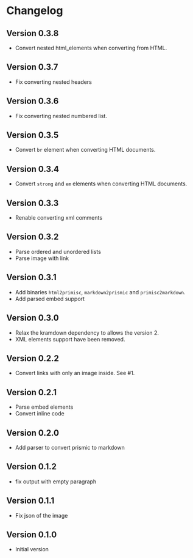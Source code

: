 # Changelog

## Version 0.3.8

- Convert nested html_elements when converting from HTML.

## Version 0.3.7

- Fix converting nested headers

## Version 0.3.6

- Fix converting nested numbered list.

## Version 0.3.5

- Convert `br` element when converting HTML documents.

## Version 0.3.4

- Convert `strong` and `em` elements when converting HTML documents.

## Version 0.3.3

- Renable converting xml comments

## Version 0.3.2

- Parse ordered and unordered lists
- Parse image with link

## Version 0.3.1

- Add binaries `html2primisc`, `markdown2prismic` and `primisc2markdown`.
- Add parsed embed support

## Version 0.3.0

- Relax the kramdown dependency to allows the version 2.
- XML elements support have been removed.

## Version 0.2.2

- Convert links with only an image inside. See #1.

## Version 0.2.1

- Parse embed elements
- Convert inline code

## Version 0.2.0

- Add parser to convert prismic to markdown

## Version 0.1.2

- fix output with empty paragraph

## Version 0.1.1

- Fix json of the image

## Version 0.1.0

- Initial version
